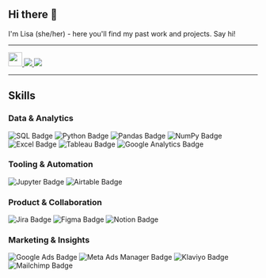 ## Hi there 👋

<!--
**lisaliabc/lisaliabc** is a ✨ _special_ ✨ repository because its `README.md` (this file) appears on your GitHub profile.

Here are some ideas to get you started:

- 🔭 I’m currently working on ...
- 🌱 I’m currently learning ...
- 👯 I’m looking to collaborate on ...
- 🤔 I’m looking for help with ...
- 💬 Ask me about ...
- 📫 How to reach me: ...
- 😄 Pronouns: ...
- ⚡ Fun fact: ...
-->

I'm Lisa (she/her) - here you'll find my past work and projects. Say hi!

---
<a href="https://github.com/lisaliabc">
  <img src="https://komarev.com/ghpvc/?username=lisaliabc&color=brightgreen&style=flat-square&label=Views:" height=28/>
</a>

<a href="https://www.github.com/lisaliabc">
  <img src="https://img.shields.io/badge/Portfolio-f5ba23.svg?&style=for-the-badge&logo=googlechrome&logoColor=black">
</a>

<a href="mailto:lisal348290@gmail.com">
  <img src="https://img.shields.io/badge/email-%238B89CC.svg?&style=for-the-badge&logo=protonmail&logoColor=white"/>
</a>

---

## Skills

### Data & Analytics
![SQL Badge](https://img.shields.io/badge/SQL-4479A1?style=for-the-badge&labelColor=black&logo=postgresql&logoColor=white)
![Python Badge](https://img.shields.io/badge/Python-3776AB?style=for-the-badge&labelColor=black&logo=python&logoColor=white)
![Pandas Badge](https://img.shields.io/badge/Pandas-150458?style=for-the-badge&labelColor=black&logo=pandas&logoColor=white)
![NumPy Badge](https://img.shields.io/badge/NumPy-013243?style=for-the-badge&labelColor=black&logo=numpy&logoColor=white)
![Excel Badge](https://img.shields.io/badge/Excel-217346?style=for-the-badge&labelColor=black&logo=microsoft-excel&logoColor=white)
![Tableau Badge](https://img.shields.io/badge/Tableau-E97627?style=for-the-badge&labelColor=black&logo=tableau&logoColor=white)
![Google Analytics Badge](https://img.shields.io/badge/Google%20Analytics-E37400?style=for-the-badge&labelColor=black&logo=google-analytics&logoColor=white)

### Tooling & Automation
![Jupyter Badge](https://img.shields.io/badge/Jupyter-F37626?style=for-the-badge&labelColor=black&logo=jupyter&logoColor=white)
![Airtable Badge](https://img.shields.io/badge/Airtable-18BFFF?style=for-the-badge&labelColor=black&logo=airtable&logoColor=white)

### Product & Collaboration
![Jira Badge](https://img.shields.io/badge/Jira-0052CC?style=for-the-badge&labelColor=black&logo=jira&logoColor=white)
![Figma Badge](https://img.shields.io/badge/Figma-F24E1E?style=for-the-badge&labelColor=black&logo=figma&logoColor=white)
![Notion Badge](https://img.shields.io/badge/Notion-000000?style=for-the-badge&labelColor=black&logo=notion&logoColor=white)

### Marketing & Insights  
![Google Ads Badge](https://img.shields.io/badge/Google%20Ads-4285F4?style=for-the-badge&labelColor=black&logo=googleads&logoColor=white)
![Meta Ads Manager Badge](https://img.shields.io/badge/Meta%20Ads-4267B2?style=for-the-badge&labelColor=black&logo=facebook&logoColor=white) 
![Klaviyo Badge](https://img.shields.io/badge/Klaviyo-4DAB4D?style=for-the-badge&labelColor=black&logo=klaviyo&logoColor=white) 
![Mailchimp Badge](https://img.shields.io/badge/Mailchimp-FFE01B?style=for-the-badge&labelColor=black&logo=mailchimp&logoColor=black) 
